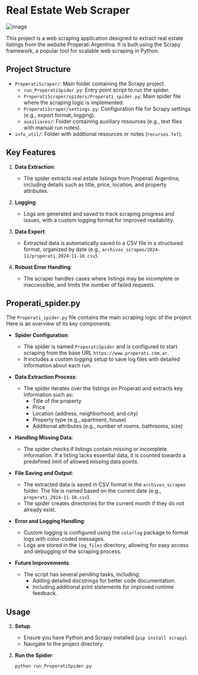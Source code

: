 # Real Estate Web Scraper

![image](https://github.com/user-attachments/assets/2b51e8af-7f43-4dcd-8eb2-5e960e903b07)


This project is a web scraping application designed to extract real estate listings from the website Properati Argentina. It is built using the Scrapy framework, a popular tool for scalable web scraping in Python.

## Project Structure

- `ProperatiScraper/`: Main folder containing the Scrapy project.
  - `run_ProperatiSpider.py`: Entry point script to run the spider.
  - `ProperatiScraper/spiders/Properati_spider.py`: Main spider file where the scraping logic is implemented.
  - `ProperatiScraper/settings.py`: Configuration file for Scrapy settings (e.g., export format, logging).
  - `auxiliares/`: Folder containing auxiliary resources (e.g., text files with manual run notes).
- `info_util/`: Folder with additional resources or notes (`recursos.txt`).

## Key Features

1. **Data Extraction**:
   - The spider extracts real estate listings from Properati Argentina, including details such as title, price, location, and property attributes.

2. **Logging**:
   - Logs are generated and saved to track scraping progress and issues, with a custom logging format for improved readability.

3. **Data Export**:
   - Extracted data is automatically saved to a CSV file in a structured format, organized by date (e.g., `archivos_scrapeo/2024-11/properati_2024-11-10.csv`).

4. **Robust Error Handling**:
   - The scraper handles cases where listings may be incomplete or inaccessible, and limits the number of failed requests.

## Properati_spider.py

The `Properati_spider.py` file contains the main scraping logic of the project. Here is an overview of its key components:

- **Spider Configuration**:
  - The spider is named `ProperatiSpider` and is configured to start scraping from the base URL `https://www.properati.com.ar`.
  - It includes a custom logging setup to save log files with detailed information about each run.

- **Data Extraction Process**:
  - The spider iterates over the listings on Properati and extracts key information such as:
    - Title of the property
    - Price
    - Location (address, neighborhood, and city)
    - Property type (e.g., apartment, house)
    - Additional attributes (e.g., number of rooms, bathrooms, size)

- **Handling Missing Data**:
  - The spider checks if listings contain missing or incomplete information. If a listing lacks essential data, it is counted towards a predefined limit of allowed missing data points.

- **File Saving and Output**:
  - The extracted data is saved in CSV format in the `archivos_scrapeo` folder. The file is named based on the current date (e.g., `properati_2024-11-10.csv`).
  - The spider creates directories for the current month if they do not already exist.

- **Error and Logging Handling**:
  - Custom logging is configured using the `colorlog` package to format logs with color-coded messages.
  - Logs are stored in the `log_files` directory, allowing for easy access and debugging of the scraping process.

- **Future Improvements**:
  - The script has several pending tasks, including:
    - Adding detailed docstrings for better code documentation.
    - Including additional print statements for improved runtime feedback.

## Usage

1. **Setup**:
   - Ensure you have Python and Scrapy installed (`pip install scrapy`).
   - Navigate to the project directory.

2. **Run the Spider**:
   ```bash
   python run_ProperatiSpider.py
